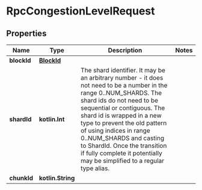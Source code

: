
# RpcCongestionLevelRequest

## Properties
| Name | Type | Description | Notes |
| ------------ | ------------- | ------------- | ------------- |
| **blockId** | [**BlockId**](BlockId.md) |  |  |
| **shardId** | **kotlin.Int** | The shard identifier. It may be an arbitrary number - it does not need to be a number in the range 0..NUM_SHARDS. The shard ids do not need to be sequential or contiguous.  The shard id is wrapped in a new type to prevent the old pattern of using indices in range 0..NUM_SHARDS and casting to ShardId. Once the transition if fully complete it potentially may be simplified to a regular type alias. |  |
| **chunkId** | **kotlin.String** |  |  |



